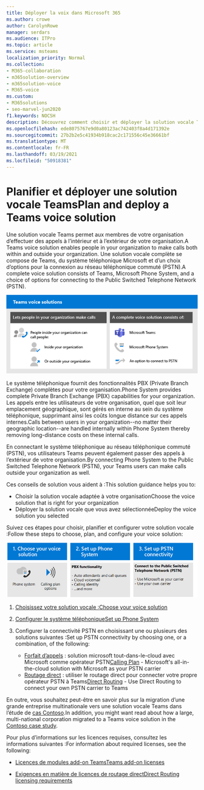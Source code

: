 ```yaml
---
title: Déployer la voix dans Microsoft 365
ms.author: crowe
author: CarolynRowe
manager: serdars
ms.audience: ITPro
ms.topic: article
ms.service: msteams
localization_priority: Normal
ms.collection:
- M365-collaboration
- m365solution-overview
- m365solution-voice
- M365-voice
ms.custom:
- M365solutions
- seo-marvel-jun2020
f1.keywords: NOCSH
description: Découvrez comment choisir et déployer la solution vocale Teams appropriée pour votre organisation.
ms.openlocfilehash: ede8075767e9d0a80123ac742403f8a4d171392e
ms.sourcegitcommit: 27b2b2e5c41934b918cac2c171556c45e36661bf
ms.translationtype: MT
ms.contentlocale: fr-FR
ms.lasthandoff: 03/19/2021
ms.locfileid: "50918381"
---
```

# <a name="plan-and-deploy-a-teams-voice-solution"></a><span data-ttu-id="d2f14-103">Planifier et déployer une solution vocale Teams</span><span class="sxs-lookup"><span data-stu-id="d2f14-103">Plan and deploy a Teams voice solution</span></span>

<span data-ttu-id="d2f14-104">Une solution vocale Teams permet aux membres de votre organisation d’effectuer des appels à l’intérieur et à l’extérieur de votre organisation.</span><span class="sxs-lookup"><span data-stu-id="d2f14-104">A Teams voice solution enables people in your organization to make calls both within and outside your organization.</span></span> <span data-ttu-id="d2f14-105">Une solution vocale complète se compose de Teams, du système téléphonique Microsoft et d’un choix d’options pour la connexion au réseau téléphonique commuté (PSTN).</span><span class="sxs-lookup"><span data-stu-id="d2f14-105">A complete voice solution consists of Teams, Microsoft Phone System, and a choice of options for connecting to the Public Switched Telephone Network (PSTN).</span></span>

![Vue d’ensemble des solutions vocales Teams](..\media\solutions-architecture-center\voice-concepts.png)

<span data-ttu-id="d2f14-107">Le système téléphonique fournit des fonctionnalités PBX (Private Branch Exchange) complètes pour votre organisation.</span><span class="sxs-lookup"><span data-stu-id="d2f14-107">Phone System provides complete Private Branch Exchange (PBX) capabilities for your organization.</span></span> <span data-ttu-id="d2f14-108">Les appels entre les utilisateurs de votre organisation, quel que soit leur emplacement géographique, sont gérés en interne au sein du système téléphonique, supprimant ainsi les coûts longue distance sur ces appels internes.</span><span class="sxs-lookup"><span data-stu-id="d2f14-108">Calls between users in your organization--no matter their geographic location--are handled internally within Phone System thereby removing long-distance costs on these internal calls.</span></span>  

<span data-ttu-id="d2f14-109">En connectant le système téléphonique au réseau téléphonique commuté (PSTN), vos utilisateurs Teams peuvent également passer des appels à l’extérieur de votre organisation.</span><span class="sxs-lookup"><span data-stu-id="d2f14-109">By connecting Phone System to the Public Switched Telephone Network (PSTN), your Teams users can make calls outside your organization as well.</span></span>

<span data-ttu-id="d2f14-110">Ces conseils de solution vous aident à :</span><span class="sxs-lookup"><span data-stu-id="d2f14-110">This solution guidance helps you to:</span></span>

- <span data-ttu-id="d2f14-111">Choisir la solution vocale adaptée à votre organisation</span><span class="sxs-lookup"><span data-stu-id="d2f14-111">Choose the voice solution that is right for your organization</span></span>
- <span data-ttu-id="d2f14-112">Déployer la solution vocale que vous avez sélectionnée</span><span class="sxs-lookup"><span data-stu-id="d2f14-112">Deploy the voice solution you selected</span></span>

<span data-ttu-id="d2f14-113">Suivez ces étapes pour choisir, planifier et configurer votre solution vocale :</span><span class="sxs-lookup"><span data-stu-id="d2f14-113">Follow these steps to choose, plan, and configure your voice solution:</span></span>

![Choisissez votre solution vocale :](..\media\solutions-architecture-center\voice-solutions-overview-1.png)

1. [<span data-ttu-id="d2f14-115">Choisissez votre solution vocale :</span><span class="sxs-lookup"><span data-stu-id="d2f14-115">Choose your voice solution</span></span>](/MicrosoftTeams/cloud-voice-landing-page?bc=%2fmicrosoft-365%2fsolutions%2fbreadcrumb%2ftoc.json&toc=%2fmicrosoft-365%2fsolutions%2ftoc.json)

2. [<span data-ttu-id="d2f14-116">Configurer le système téléphonique</span><span class="sxs-lookup"><span data-stu-id="d2f14-116">Set up Phone System</span></span>](/microsoftteams/setting-up-your-phone-system?bc=%2fmicrosoft-365%2fsolutions%2fbreadcrumb%2ftoc.json&toc=%2fmicrosoft-365%2fsolutions%2ftoc.json)

3. <span data-ttu-id="d2f14-117">Configurer la connectivité PSTN en choisissant une ou plusieurs des solutions suivantes :</span><span class="sxs-lookup"><span data-stu-id="d2f14-117">Set up PSTN connectivity by choosing one, or a combination, of the following:</span></span>
   - <span data-ttu-id="d2f14-118">[Forfait d’appels](/microsoftteams/set-up-calling-plans?bc=%2fmicrosoft-365%2fsolutions%2fbreadcrumb%2ftoc.json&toc=%2fmicrosoft-365%2fsolutions%2ftoc.json) : solution microsoft tout-dans-le-cloud avec Microsoft comme opérateur PSTN</span><span class="sxs-lookup"><span data-stu-id="d2f14-118">[Calling Plan](/microsoftteams/set-up-calling-plans?bc=%2fmicrosoft-365%2fsolutions%2fbreadcrumb%2ftoc.json&toc=%2fmicrosoft-365%2fsolutions%2ftoc.json) - Microsoft's all-in-the-cloud solution with Microsoft as your PSTN carrier</span></span>
   - <span data-ttu-id="d2f14-119">[Routage direct](/microsoftteams/direct-routing-configure?bc=%2fmicrosoft-365%2fsolutions%2fbreadcrumb%2ftoc.json&toc=%2fmicrosoft-365%2fsolutions%2ftoc.json) : utiliser le routage direct pour connecter votre propre opérateur PSTN à Teams</span><span class="sxs-lookup"><span data-stu-id="d2f14-119">[Direct Routing](/microsoftteams/direct-routing-configure?bc=%2fmicrosoft-365%2fsolutions%2fbreadcrumb%2ftoc.json&toc=%2fmicrosoft-365%2fsolutions%2ftoc.json) - Use Direct Routing to connect your own PSTN carrier to Teams</span></span> 

<span data-ttu-id="d2f14-120">En outre, vous souhaitez peut-être en savoir plus sur la migration d’une grande entreprise multinationale vers une solution vocale Teams dans l’étude de [cas Contoso](/MicrosoftTeams/voice-case-study-overview?bc=%2fmicrosoft-365%2fsolutions%2fbreadcrumb%2ftoc.json&toc=%2fmicrosoft-365%2fsolutions%2ftoc.json).</span><span class="sxs-lookup"><span data-stu-id="d2f14-120">In addition, you might want read about how a large, multi-national corporation migrated to a Teams voice solution in the [Contoso case study](/MicrosoftTeams/voice-case-study-overview?bc=%2fmicrosoft-365%2fsolutions%2fbreadcrumb%2ftoc.json&toc=%2fmicrosoft-365%2fsolutions%2ftoc.json).</span></span>

<span data-ttu-id="d2f14-121">Pour plus d’informations sur les licences requises, consultez les informations suivantes :</span><span class="sxs-lookup"><span data-stu-id="d2f14-121">For information about required licenses, see the following:</span></span>

- [<span data-ttu-id="d2f14-122">Licences de modules add-on Teams</span><span class="sxs-lookup"><span data-stu-id="d2f14-122">Teams add-on licenses</span></span>](/microsoftteams/teams-add-on-licensing/microsoft-teams-add-on-licensing?bc=%2fmicrosoft-365%2fsolutions%2fbreadcrumb%2ftoc.json&tabs=enterprise#what-voice-features-are-available-with-my-plan/toc.json)

- [<span data-ttu-id="d2f14-123">Exigences en matière de licences de routage direct</span><span class="sxs-lookup"><span data-stu-id="d2f14-123">Direct Routing licensing requirements</span></span>](/microsoftteams/direct-routing-plan?bc=%2fmicrosoft-365%2fsolutions%2fbreadcrumb%2ftoc.json#licensing-and-other-requirements/toc.json)